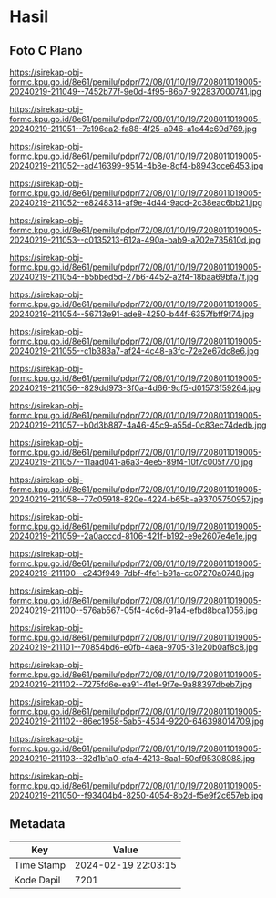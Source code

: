# Hasil

## Foto C Plano

https://sirekap-obj-formc.kpu.go.id/8e61/pemilu/pdpr/72/08/01/10/19/7208011019005-20240219-211049--7452b77f-9e0d-4f95-86b7-922837000741.jpg

https://sirekap-obj-formc.kpu.go.id/8e61/pemilu/pdpr/72/08/01/10/19/7208011019005-20240219-211051--7c196ea2-fa88-4f25-a946-a1e44c69d769.jpg

https://sirekap-obj-formc.kpu.go.id/8e61/pemilu/pdpr/72/08/01/10/19/7208011019005-20240219-211052--ad416399-9514-4b8e-8df4-b8943cce6453.jpg

https://sirekap-obj-formc.kpu.go.id/8e61/pemilu/pdpr/72/08/01/10/19/7208011019005-20240219-211052--e8248314-af9e-4d44-9acd-2c38eac6bb21.jpg

https://sirekap-obj-formc.kpu.go.id/8e61/pemilu/pdpr/72/08/01/10/19/7208011019005-20240219-211053--c0135213-612a-490a-bab9-a702e735610d.jpg

https://sirekap-obj-formc.kpu.go.id/8e61/pemilu/pdpr/72/08/01/10/19/7208011019005-20240219-211054--b5bbed5d-27b6-4452-a2f4-18baa69bfa7f.jpg

https://sirekap-obj-formc.kpu.go.id/8e61/pemilu/pdpr/72/08/01/10/19/7208011019005-20240219-211054--56713e91-ade8-4250-b44f-6357fbff9f74.jpg

https://sirekap-obj-formc.kpu.go.id/8e61/pemilu/pdpr/72/08/01/10/19/7208011019005-20240219-211055--c1b383a7-af24-4c48-a3fc-72e2e67dc8e6.jpg

https://sirekap-obj-formc.kpu.go.id/8e61/pemilu/pdpr/72/08/01/10/19/7208011019005-20240219-211056--829dd973-3f0a-4d66-9cf5-d01573f59264.jpg

https://sirekap-obj-formc.kpu.go.id/8e61/pemilu/pdpr/72/08/01/10/19/7208011019005-20240219-211057--b0d3b887-4a46-45c9-a55d-0c83ec74dedb.jpg

https://sirekap-obj-formc.kpu.go.id/8e61/pemilu/pdpr/72/08/01/10/19/7208011019005-20240219-211057--11aad041-a6a3-4ee5-89f4-10f7c005f770.jpg

https://sirekap-obj-formc.kpu.go.id/8e61/pemilu/pdpr/72/08/01/10/19/7208011019005-20240219-211058--77c05918-820e-4224-b65b-a93705750957.jpg

https://sirekap-obj-formc.kpu.go.id/8e61/pemilu/pdpr/72/08/01/10/19/7208011019005-20240219-211059--2a0acccd-8106-421f-b192-e9e2607e4e1e.jpg

https://sirekap-obj-formc.kpu.go.id/8e61/pemilu/pdpr/72/08/01/10/19/7208011019005-20240219-211100--c243f949-7dbf-4fe1-b91a-cc07270a0748.jpg

https://sirekap-obj-formc.kpu.go.id/8e61/pemilu/pdpr/72/08/01/10/19/7208011019005-20240219-211100--576ab567-05f4-4c6d-91a4-efbd8bca1056.jpg

https://sirekap-obj-formc.kpu.go.id/8e61/pemilu/pdpr/72/08/01/10/19/7208011019005-20240219-211101--70854bd6-e0fb-4aea-9705-31e20b0af8c8.jpg

https://sirekap-obj-formc.kpu.go.id/8e61/pemilu/pdpr/72/08/01/10/19/7208011019005-20240219-211102--7275fd6e-ea91-41ef-9f7e-9a88397dbeb7.jpg

https://sirekap-obj-formc.kpu.go.id/8e61/pemilu/pdpr/72/08/01/10/19/7208011019005-20240219-211102--86ec1958-5ab5-4534-9220-646398014709.jpg

https://sirekap-obj-formc.kpu.go.id/8e61/pemilu/pdpr/72/08/01/10/19/7208011019005-20240219-211103--32d1b1a0-cfa4-4213-8aa1-50cf95308088.jpg

https://sirekap-obj-formc.kpu.go.id/8e61/pemilu/pdpr/72/08/01/10/19/7208011019005-20240219-211050--f93404b4-8250-4054-8b2d-f5e9f2c657eb.jpg


## Metadata

| Key        | Value               |
| ---------- | ------------------- |
| Time Stamp | 2024-02-19 22:03:15 |
| Kode Dapil | 7201                |



